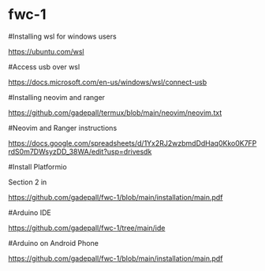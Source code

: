 # fwc-1

#Installing wsl for windows users

https://ubuntu.com/wsl

#Access usb over wsl

https://docs.microsoft.com/en-us/windows/wsl/connect-usb

#Installing neovim and ranger

https://github.com/gadepall/termux/blob/main/neovim/neovim.txt

#Neovim and Ranger instructions

https://docs.google.com/spreadsheets/d/1Yx2RJ2wzbmdDdHaq0Kko0K7FPrdS0m7DWsyzDD_38WA/edit?usp=drivesdk


#Install Platformio 

Section 2 in

https://github.com/gadepall/fwc-1/blob/main/installation/main.pdf

#Arduino IDE

https://github.com/gadepall/fwc-1/tree/main/ide


#Arduino on Android Phone

https://github.com/gadepall/fwc-1/blob/main/installation/main.pdf
